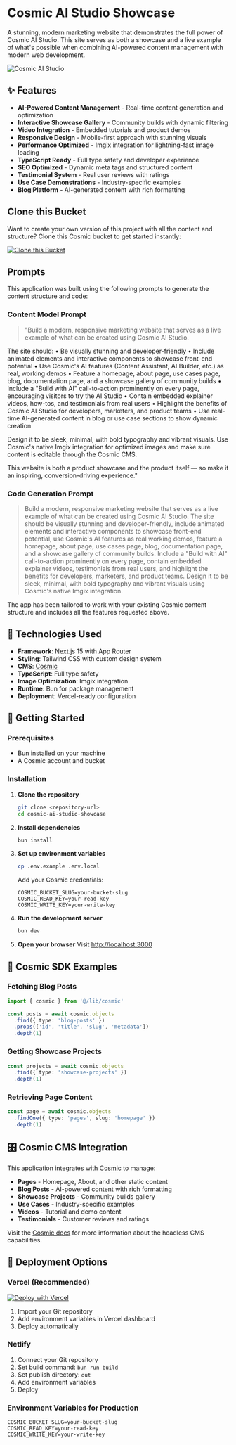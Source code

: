 <!-- README_START -->
# Cosmic AI Studio Showcase

A stunning, modern marketing website that demonstrates the full power of Cosmic AI Studio. This site serves as both a showcase and a live example of what's possible when combining AI-powered content management with modern web development.

![Cosmic AI Studio](https://imgix.cosmicjs.com/1cff6860-5786-11f0-a051-23c10f41277a-photo-1518770660439-4636190af475-1751489396870.jpg?w=1200&h=600&fit=crop&auto=format,compress)

## ✨ Features

- **AI-Powered Content Management** - Real-time content generation and optimization
- **Interactive Showcase Gallery** - Community builds with dynamic filtering
- **Video Integration** - Embedded tutorials and product demos
- **Responsive Design** - Mobile-first approach with stunning visuals
- **Performance Optimized** - Imgix integration for lightning-fast image loading
- **TypeScript Ready** - Full type safety and developer experience
- **SEO Optimized** - Dynamic meta tags and structured content
- **Testimonial System** - Real user reviews with ratings
- **Use Case Demonstrations** - Industry-specific examples
- **Blog Platform** - AI-generated content with rich formatting

## Clone this Bucket

Want to create your own version of this project with all the content and structure? Clone this Cosmic bucket to get started instantly:

[![Clone this Bucket](https://img.shields.io/badge/Clone%20this%20Bucket-4F46E5?style=for-the-badge&logo=cosmic&logoColor=white)](https://app.cosmic-staging.com/projects/new?clone_bucket=built-with-cosmic-ai-studio-production)

## Prompts

This application was built using the following prompts to generate the content structure and code:

### Content Model Prompt

> "Build a modern, responsive marketing website that serves as a live example of what can be created using Cosmic AI Studio.

The site should:
• Be visually stunning and developer-friendly
• Include animated elements and interactive components to showcase front-end potential
• Use Cosmic's AI features (Content Assistant, AI Builder, etc.) as real, working demos
• Feature a homepage, about page, use cases page, blog, documentation page, and a showcase gallery of community builds
• Include a "Build with AI" call-to-action prominently on every page, encouraging visitors to try the AI Studio
• Contain embedded explainer videos, how-tos, and testimonials from real users
• Highlight the benefits of Cosmic AI Studio for developers, marketers, and product teams
• Use real-time AI-generated content in blog or use case sections to show dynamic creation

Design it to be sleek, minimal, with bold typography and vibrant visuals. Use Cosmic's native Imgix integration for optimized images and make sure content is editable through the Cosmic CMS.

This website is both a product showcase and the product itself — so make it an inspiring, conversion-driving experience."

### Code Generation Prompt

> Build a modern, responsive marketing website that serves as a live example of what can be created using Cosmic AI Studio. The site should be visually stunning and developer-friendly, include animated elements and interactive components to showcase front-end potential, use Cosmic's AI features as real working demos, feature a homepage, about page, use cases page, blog, documentation page, and a showcase gallery of community builds. Include a "Build with AI" call-to-action prominently on every page, contain embedded explainer videos, testimonials from real users, and highlight the benefits for developers, marketers, and product teams. Design it to be sleek, minimal, with bold typography and vibrant visuals using Cosmic's native Imgix integration.

The app has been tailored to work with your existing Cosmic content structure and includes all the features requested above.

## 🚀 Technologies Used

- **Framework**: Next.js 15 with App Router
- **Styling**: Tailwind CSS with custom design system
- **CMS**: [Cosmic](https://www.cosmicjs.com)
- **TypeScript**: Full type safety
- **Image Optimization**: Imgix integration
- **Runtime**: Bun for package management
- **Deployment**: Vercel-ready configuration

## 🏁 Getting Started

### Prerequisites

- Bun installed on your machine
- A Cosmic account and bucket

### Installation

1. **Clone the repository**
   ```bash
   git clone <repository-url>
   cd cosmic-ai-studio-showcase
   ```

2. **Install dependencies**
   ```bash
   bun install
   ```

3. **Set up environment variables**
   ```bash
   cp .env.example .env.local
   ```
   
   Add your Cosmic credentials:
   ```env
   COSMIC_BUCKET_SLUG=your-bucket-slug
   COSMIC_READ_KEY=your-read-key
   COSMIC_WRITE_KEY=your-write-key
   ```

4. **Run the development server**
   ```bash
   bun dev
   ```

5. **Open your browser**
   Visit [http://localhost:3000](http://localhost:3000)

## 📖 Cosmic SDK Examples

### Fetching Blog Posts
```typescript
import { cosmic } from '@/lib/cosmic'

const posts = await cosmic.objects
  .find({ type: 'blog-posts' })
  .props(['id', 'title', 'slug', 'metadata'])
  .depth(1)
```

### Getting Showcase Projects
```typescript
const projects = await cosmic.objects
  .find({ type: 'showcase-projects' })
  .depth(1)
```

### Retrieving Page Content
```typescript
const page = await cosmic.objects
  .findOne({ type: 'pages', slug: 'homepage' })
  .depth(1)
```

## 🎛️ Cosmic CMS Integration

This application integrates with [Cosmic](https://www.cosmicjs.com) to manage:

- **Pages** - Homepage, About, and other static content
- **Blog Posts** - AI-powered content with rich formatting
- **Showcase Projects** - Community builds gallery
- **Use Cases** - Industry-specific examples
- **Videos** - Tutorial and demo content
- **Testimonials** - Customer reviews and ratings

Visit the [Cosmic docs](https://www.cosmicjs.com/docs) for more information about the headless CMS capabilities.

## 🚀 Deployment Options

### Vercel (Recommended)
[![Deploy with Vercel](https://vercel.com/button)](https://vercel.com/new/clone)

1. Import your Git repository
2. Add environment variables in Vercel dashboard
3. Deploy automatically

### Netlify
1. Connect your Git repository
2. Set build command: `bun run build`
3. Set publish directory: `out`
4. Add environment variables
5. Deploy

### Environment Variables for Production
```env
COSMIC_BUCKET_SLUG=your-bucket-slug
COSMIC_READ_KEY=your-read-key
COSMIC_WRITE_KEY=your-write-key
```

<!-- README_END -->